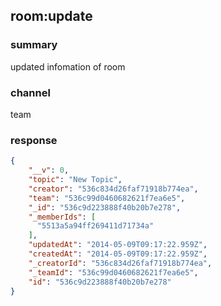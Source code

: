 ## room:update

### summary
updated infomation of room

### channel
team

### response
```json
{
    "__v": 0,
    "topic": "New Topic",
    "creator": "536c834d26faf71918b774ea",
    "team": "536c99d0460682621f7ea6e5",
    "_id": "536c9d223888f40b20b7e278",
    "_memberIds": [
      "5513a5a94ff269411d71734a"
    ],
    "updatedAt": "2014-05-09T09:17:22.959Z",
    "createdAt": "2014-05-09T09:17:22.959Z",
    "_creatorId": "536c834d26faf71918b774ea",
    "_teamId": "536c99d0460682621f7ea6e5",
    "id": "536c9d223888f40b20b7e278"
}
```
